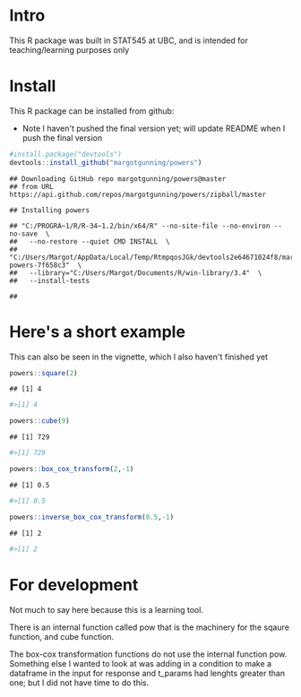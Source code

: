 Intro
=====

This R package was built in STAT545 at UBC, and is intended for teaching/learning purposes only

Install
=======

This R package can be installed from github:

-   Note I haven't pushed the final version yet; will update README when I push the final version

``` r
#install.package("devtools")
devtools::install_github("margotgunning/powers")
```

    ## Downloading GitHub repo margotgunning/powers@master
    ## from URL https://api.github.com/repos/margotgunning/powers/zipball/master

    ## Installing powers

    ## "C:/PROGRA~1/R/R-34~1.2/bin/x64/R" --no-site-file --no-environ --no-save  \
    ##   --no-restore --quiet CMD INSTALL  \
    ##   "C:/Users/Margot/AppData/Local/Temp/RtmpqosJGk/devtools2e64671024f8/margotgunning-powers-7f658c3"  \
    ##   --library="C:/Users/Margot/Documents/R/win-library/3.4"  \
    ##   --install-tests

    ## 

Here's a short example
======================

This can also be seen in the vignette, which I also haven't finished yet

``` r
powers::square(2)
```

    ## [1] 4

``` r
#>[1] 4

powers::cube(9)
```

    ## [1] 729

``` r
#>[1] 729

powers::box_cox_transform(2,-1)
```

    ## [1] 0.5

``` r
#>[1] 0.5

powers::inverse_box_cox_transform(0.5,-1)
```

    ## [1] 2

``` r
#>[1] 2
```

For development
===============

Not much to say here because this is a learning tool.

There is an internal function called pow that is the machinery for the sqaure function, and cube function.

The box-cox transformation functions do not use the internal function pow. Something else I wanted to look at was adding in a condition to make a dataframe in the input for response and t\_params had lenghts greater than one; but I did not have time to do this.
